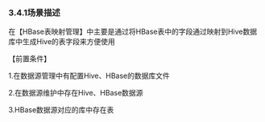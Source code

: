 ### 3.4.1场景描述

​       在【HBase表映射管理】中主要是通过将HBase表中的字段通过映射到Hive数据库中生成Hive的表字段来方便使用

【前置条件】

1.在数据源管理中有配置Hive、HBase的数据库文件

2.在数据源维护中存在Hive、HBase数据源

3.HBase数据源对应的库中存在表

